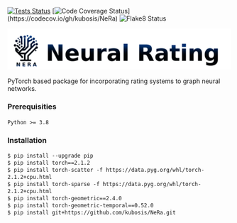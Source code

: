[![Tests Status](https://github.com/kubosis/NeRa/actions/workflows/test.yml/badge.svg)](https://github.com/kubosis/NeRa/actions/workflows/test.yml)
[![Code Coverage Status](https://codecov.io/github/kubosis/NeRa/branch/main/graph/badge.svg?)](https://codecov.io/gh/kubosis/NeRa) 
![Flake8 Status](https://github.com/kubosis/NeRa/actions/workflows/quality.yml/badge.svg)


![NeRa LOGO](./docs/logo_plus_text.png)

PyTorch based package for incorporating rating systems to graph neural networks.

### Prerequisities

```
Python >= 3.8
```

### Installation

```commandline
$ pip install --upgrade pip
$ pip install torch==2.1.2
$ pip install torch-scatter -f https://data.pyg.org/whl/torch-2.1.2+cpu.html
$ pip install torch-sparse -f https://data.pyg.org/whl/torch-2.1.2+cpu.html
$ pip install torch-geometric==2.4.0
$ pip install torch-geometric-temporal==0.52.0
$ pip install git+https://github.com/kubosis/NeRa.git
```
